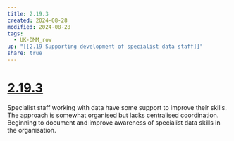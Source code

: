 ```yaml
---
title: 2.19.3
created: 2024-08-28
modified: 2024-08-28
tags:
  - UK-DMM_row
up: "[[2.19 Supporting development of specialist data staff]]"
share: true
---
```

# [2.19.3](2.19.3.md)

Specialist staff working with data have some support to improve their skills. The approach is somewhat organised but lacks centralised coordination. Beginning to document and improve awareness of specialist data skills in the organisation.

